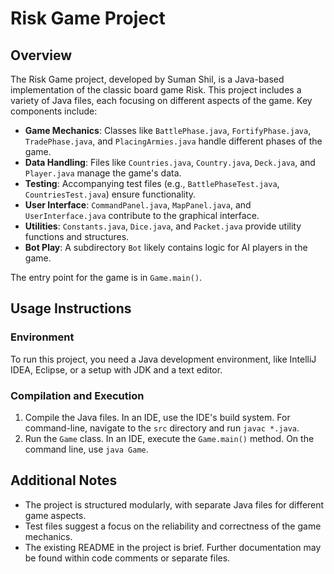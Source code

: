 # Risk Game Project

## Overview

The Risk Game project, developed by Suman Shil, is a Java-based implementation of the classic board game Risk. This project includes a variety of Java files, each focusing on different aspects of the game. Key components include:

- **Game Mechanics**: Classes like `BattlePhase.java`, `FortifyPhase.java`, `TradePhase.java`, and `PlacingArmies.java` handle different phases of the game.
- **Data Handling**: Files like `Countries.java`, `Country.java`, `Deck.java`, and `Player.java` manage the game's data.
- **Testing**: Accompanying test files (e.g., `BattlePhaseTest.java`, `CountriesTest.java`) ensure functionality.
- **User Interface**: `CommandPanel.java`, `MapPanel.java`, and `UserInterface.java` contribute to the graphical interface.
- **Utilities**: `Constants.java`, `Dice.java`, and `Packet.java` provide utility functions and structures.
- **Bot Play**: A subdirectory `Bot` likely contains logic for AI players in the game.

The entry point for the game is in `Game.main()`.

## Usage Instructions

### Environment
To run this project, you need a Java development environment, like IntelliJ IDEA, Eclipse, or a setup with JDK and a text editor.

### Compilation and Execution
1. Compile the Java files. In an IDE, use the IDE's build system. For command-line, navigate to the `src` directory and run `javac *.java`.
2. Run the `Game` class. In an IDE, execute the `Game.main()` method. On the command line, use `java Game`.

## Additional Notes
- The project is structured modularly, with separate Java files for different game aspects.
- Test files suggest a focus on the reliability and correctness of the game mechanics.
- The existing README in the project is brief. Further documentation may be found within code comments or separate files.
